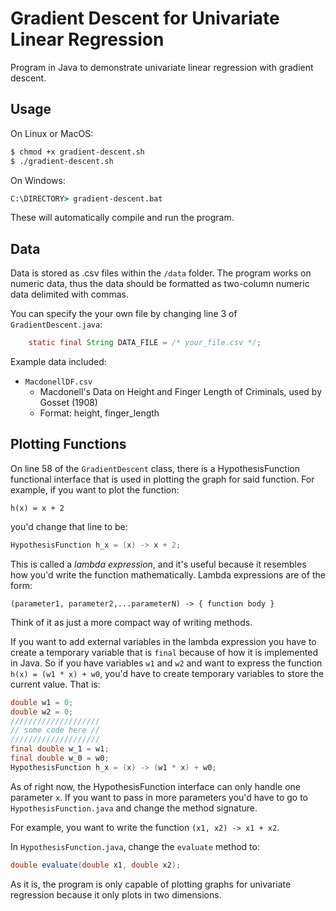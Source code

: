 # Gradient Descent for Univariate Linear Regression
Program in Java to demonstrate univariate linear regression with gradient descent.

## Usage
On Linux or MacOS:
```sh
$ chmod +x gradient-descent.sh
$ ./gradient-descent.sh
```

On Windows:
```bat
C:\DIRECTORY> gradient-descent.bat
```
These will automatically compile and run the program.
## Data
Data is stored as .csv files within the `/data` folder. 
The program works on numeric data, thus the data should be formatted as two-column numeric data delimited with commas.

You can specify the your own file by changing line 3 of `GradientDescent.java`:
```java
    static final String DATA_FILE = /* your_file.csv */;
```

Example data included:
* `MacdonellDF.csv`
    * Macdonell's Data on Height and Finger Length of Criminals, used by Gosset (1908)
    * Format: height, finger_length

## Plotting Functions
On line 58 of the `GradientDescent` class, there is a HypothesisFunction functional interface that is used 
in plotting the graph for said function. For example, if you want to plot the function:
```
h(x) = x + 2
```
you'd change that line to be:
```java
HypothesisFunction h_x = (x) -> x + 2;
```
This is called a *lambda expression*, and it's useful because it resembles how you'd write
the function mathematically. Lambda expressions are of the form:
```
(parameter1, parameter2,...parameterN) -> { function body }
```
Think of it as just a more compact way of writing methods.

If you want to add external variables in the lambda expression you have to
create a temporary variable that is `final` because of how it is implemented
in Java. So if you have variables `w1` and `w2` and want to express the function
`h(x) = (w1 * x) + w0`, you'd have to create temporary variables to store the current value. That is:
```java
double w1 = 0;
double w2 = 0;
////////////////////
// some code here //
////////////////////
final double w_1 = w1;
final double w_0 = w0;
HypothesisFunction h_x = (x) -> (w1 * x) + w0;
```
As of right now, the HypothesisFunction interface can only handle one parameter `x`.
If you want to pass in more parameters you'd have to go to `HypothesisFunction.java` 
and change the method signature.

For example, you want to write the function `(x1, x2) -> x1 + x2`.

In `HypothesisFunction.java`, change the `evaluate` method to:
```java
double evaluate(double x1, double x2);
```

As it is, the program is only capable of plotting graphs for univariate regression because it only plots
in two dimensions.